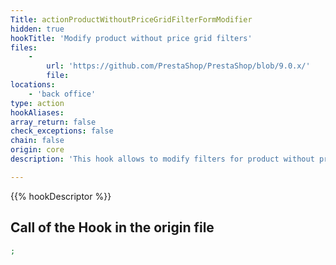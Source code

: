 ```yaml
---
Title: actionProductWithoutPriceGridFilterFormModifier
hidden: true
hookTitle: 'Modify product without price grid filters'
files:
    -
        url: 'https://github.com/PrestaShop/PrestaShop/blob/9.0.x/'
        file: 
locations:
    - 'back office'
type: action
hookAliases: 
array_return: false
check_exceptions: false
chain: false
origin: core
description: 'This hook allows to modify filters for product without price grid'

---
```


{{% hookDescriptor %}}

## Call of the Hook in the origin file

```php
;
```

